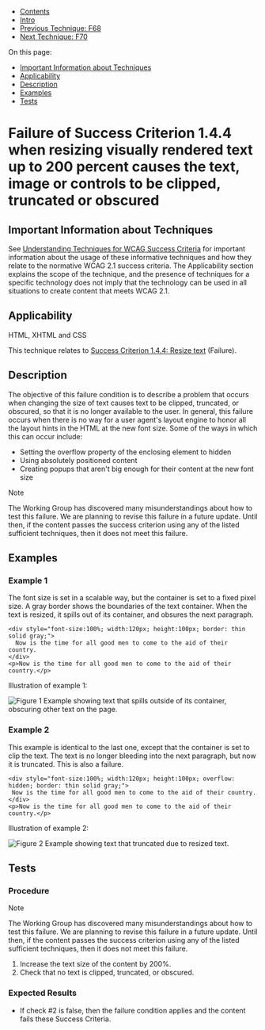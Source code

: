 -   [Contents](https://www.w3.org/WAI/WCAG21/Techniques/#techniques "Table of Contents")
-   [Intro](https://www.w3.org/WAI/WCAG21/Techniques/#introduction "Introduction to Techniques")
-   [Previous Technique: F68](F68)
-   [Next Technique: F70](F70)

On this page:

-   [Important Information about Techniques](#important-information)
-   [Applicability](#applicability)
-   [Description](#description)
-   [Examples](#examples)
-   [Tests](#tests)

Failure of Success Criterion 1.4.4 when resizing visually rendered text up to 200 percent causes the text, image or controls to be clipped, truncated or obscured
=================================================================================================================================================================

Important Information about Techniques
--------------------------------------

See [Understanding Techniques for WCAG Success Criteria](https://www.w3.org/WAI/WCAG21/Understanding/understanding-techniques) for important information about the usage of these informative techniques and how they relate to the normative WCAG 2.1 success criteria. The Applicability section explains the scope of the technique, and the presence of techniques for a specific technology does not imply that the technology can be used in all situations to create content that meets WCAG 2.1.

Applicability
-------------

HTML, XHTML and CSS

This technique relates to [Success Criterion 1.4.4: Resize text](https://www.w3.org/WAI/WCAG21/Understanding/resize-text) (Failure).

Description
-----------

The objective of this failure condition is to describe a problem that occurs when changing the size of text causes text to be clipped, truncated, or obscured, so that it is no longer available to the user. In general, this failure occurs when there is no way for a user agent's layout engine to honor all the layout hints in the HTML at the new font size. Some of the ways in which this can occur include:

-   Setting the overflow property of the enclosing element to hidden
-   Using absolutely positioned content
-   Creating popups that aren't big enough for their content at the new font size

Note

The Working Group has discovered many misunderstandings about how to test this failure. We are planning to revise this failure in a future update. Until then, if the content passes the success criterion using any of the listed sufficient techniques, then it does not meet this failure.

Examples
--------

### Example 1

The font size is set in a scalable way, but the container is set to a fixed pixel size. A gray border shows the boundaries of the text container. When the text is resized, it spills out of its container, and obsures the next paragraph.

    <div style="font-size:100%; width:120px; height:100px; border: thin solid gray;"> 
      Now is the time for all good men to come to the aid of their country. 
    </div>
    <p>Now is the time for all good men to come to the aid of their country.</p>

Illustration of example 1:

![Figure 1 Example showing text that spills outside of its container, obscuring other text on the page.](img/F69-obscured.gif)

### Example 2

This example is identical to the last one, except that the container is set to clip the text. The text is no longer bleeding into the next paragraph, but now it is truncated. This is also a failure.

    <div style="font-size:100%; width:120px; height:100px; overflow: hidden; border: thin solid gray;">
     Now is the time for all good men to come to the aid of their country. 
    </div>
    <p>Now is the time for all good men to come to the aid of their country.</p>

Illustration of example 2:

![Figure 2 Example showing text that truncated due to resized text.](img/F69-truncated.gif)

Tests
-----

### Procedure

Note

The Working Group has discovered many misunderstandings about how to test this failure. We are planning to revise this failure in a future update. Until then, if the content passes the success criterion using any of the listed sufficient techniques, then it does not meet this failure.

1.  Increase the text size of the content by 200%.
2.  Check that no text is clipped, truncated, or obscured.

### Expected Results

-   If check \#2 is false, then the failure condition applies and the content fails these Success Criteria.
